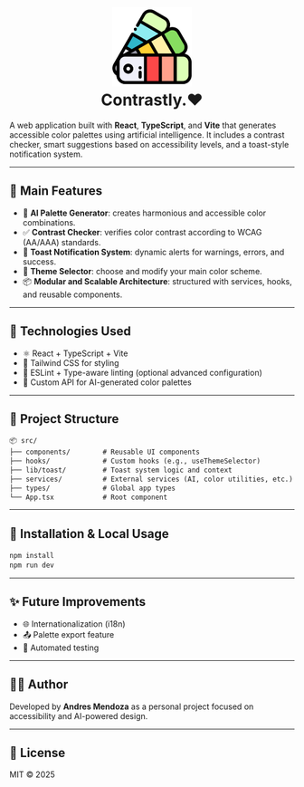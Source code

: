 
<h1 class="center"></h1>
<h1 align="center">
  <br>
  <a href="https://contrastly.vercel.app"><img src="public/color-kit.svg" alt="Contrastly.♥" width="140"></a>
  <br>
  Contrastly.♥
  <br>
</h1>

A web application built with **React**, **TypeScript**, and **Vite** that generates accessible color palettes using artificial intelligence. It includes a contrast checker, smart suggestions based on accessibility levels, and a toast-style notification system.

---

## 🚀 Main Features

- 🧠 **AI Palette Generator**: creates harmonious and accessible color combinations.
- ✅ **Contrast Checker**: verifies color contrast according to WCAG (AA/AAA) standards.
- 🧪 **Toast Notification System**: dynamic alerts for warnings, errors, and success.
- 🌈 **Theme Selector**: choose and modify your main color scheme.
- 📦 **Modular and Scalable Architecture**: structured with services, hooks, and reusable components.

---

## 🧰 Technologies Used

- ⚛️ React + TypeScript + Vite
- 🎨 Tailwind CSS for styling
- 🔎 ESLint + Type-aware linting (optional advanced configuration)
- 🤖 Custom API for AI-generated color palettes

---

## 📁 Project Structure

```
📦 src/
├── components/        # Reusable UI components
├── hooks/             # Custom hooks (e.g., useThemeSelector)
├── lib/toast/         # Toast system logic and context
├── services/          # External services (AI, color utilities, etc.)
├── types/             # Global app types
└── App.tsx            # Root component
```

---

## 🧪 Installation & Local Usage

```bash
npm install
npm run dev
```

---

## ✨ Future Improvements

- 🌐 Internationalization (i18n)
- 📤 Palette export feature
- 🧪 Automated testing

---

## 🧑‍💻 Author

Developed by **Andres Mendoza** as a personal project focused on accessibility and AI-powered design.

---

## 📜 License

MIT © 2025
